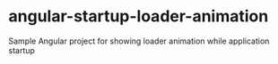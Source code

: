# angular-startup-loader-animation
Sample Angular project for showing loader animation while application startup

